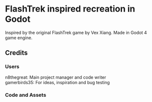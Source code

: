 
# FlashTrek inspired recreation in Godot

Inspired by the original FlashTrek game by Vex Xiang. Made in Godot 4 game engine.

## Credits

### Users
n8thegreat: Main project manager and code writer <br />
gamerbirds35: For ideas, inspiration and bug testing

### Code and Assets
